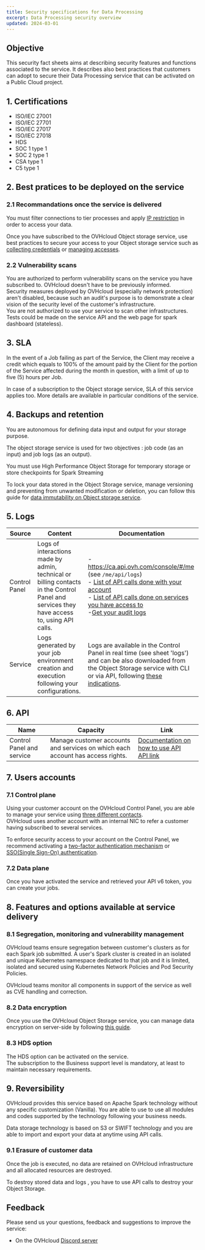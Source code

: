 ```yaml
---
title: Security specifications for Data Processing
excerpt: Data Processing security overview
updated: 2024-03-01
---
```


## Objective

This security fact sheets aims at describing security features and functions associated to the service. It describes also best practices that customers can adopt to secure their Data Processing service that can be activated on a Public Cloud project.

## 1. Certifications

- ISO/IEC 27001
- ISO/IEC 27701
- ISO/IEC 27017
- ISO/IEC 27018
- HDS
- SOC 1 type 1
- SOC 2 type 1
- CSA type 1
- C5 type 1

## 2. Best pratices to be deployed on the service

### 2.1 Recommandations once the service is delivered

You must filter connections to tier processes and apply [IP restriction](/pages/public_cloud/data_analytics/data_processing/01_CONCEPTS_Capabilities) in order to access your data.

Once you have subscribed to the OVHcloud Object storage service, use best practices to secure your access to your Object storage service such as [collecting credentials](/pages/storage_and_backup/object_storage/s3_getting_started_with_object_storage) or [managing accesses](/pages/storage_and_backup/object_storage/s3_identity_and_access_management).

### 2.2 Vulnerability scans

You are authorized to perform vulnerability scans on the service you have subscribed to. OVHcloud doesn't have to be previously informed.<br>
Security measures deployed by OVHcloud (especially network protection) aren't disabled, because such an audit's purpose is to demonstrate a clear vision of the security level of the customer's infrastructure.<br>
You are not authorized to use your service to scan other infrastructures.<br>
Tests could be made on the service API and the web page for spark dashboard (stateless).

## 3. SLA

In the event of a Job failing as part of the Service, the Client may receive a credit which equals to 100% of the amount paid by the Client for the portion of the Service affected during the month in question, with a limit of up to five (5) hours per Job.

In case of a subscription to the Object storage service, SLA of this service applies too. More details are available in particular conditions of the service.

## 4. Backups and retention

You are autonomous for defining data input and output for your storage purpose.

The object storage service is used for two objectives : job code (as an input) and job logs (as an output).

You must use High Performance Object Storage for temporary storage or store checkpoints for Spark Streaming

To lock your data stored in the Object Storage service, manage versioning and preventing from unwanted modification or deletion, you can follow this guide for [data immutability on Object storage service](/pages/storage_and_backup/object_storage/s3_managing_object_lock).

## 5. Logs

| **Source** | **Content** | **Documentation** |
| --- | --- | --- |
| Control Panel | Logs of interactions made by admin, technical or billing contacts in the Control Panel and services they have access to, using API calls. | - <https://ca.api.ovh.com/console/#/me> (see `/me/api/logs`)<br> - [List of API calls done with your account](https://ca.api.ovh.com/console/#/me/api/logs/self~GET)<br> - [List of API calls done on services you have access to](https://ca.api.ovh.com/console/#/me/api/logs/services~GET)<br> -[Get your audit logs](https://ca.api.ovh.com/console/#/me/logs/audit~GET) |
| Service | Logs generated by your job environment creation and execution following your configurations. | Logs are available in the Control Panel in real time (see sheet 'logs') and can be also downloaded from the Object Storage service with CLI or via API, following [these indications](/pages/public_cloud/data_analytics/data_processing/21_GETTINGSTARTED_check-job-logs). |

## 6. API

| **Name** | **Capacity** | **Link** |
| --- | --- | --- |
| Control Panel and service | Manage customer accounts and services on which each account has access rights. | [Documentation on how to use API](/pages/public_cloud/data_analytics/data_processing/38_HOWTO_use-with-ovh-api) <br> [API link](https://ca.api.ovh.com/console/#/cloud) |

## 7. Users accounts

### 7.1 Control plane

Using your customer account on the OVHcloud Control Panel, you are able to manage your service using [three different contacts](/pages/account_and_service_management/account_information/managing_contacts).<br>
OVHcloud uses another account with an internal NIC to refer a customer having subscribed to several services.

To enforce security access to your account on the Control Panel, we recommend activating a [two-factor authentication mechanism](/pages/account_and_service_management/account_information/secure-ovhcloud-account-with-2fa) or [SSO(Single Sign-On) authentication](/pages/account_and_service_management/account_information/ovhcloud-account-connect-saml-adfs).

### 7.2 Data plane

Once you have activated the service and retrieved your API v6 token, you can create your jobs.

## 8. Features and options available at service delivery

### 8.1 Segregation, monitoring and vulnerability management

OVHcloud teams ensure segregation between customer's clusters as for each Spark job submitted. A user's Spark cluster is created in an isolated and unique Kubernetes namespace dedicated to that job and it is limited, isolated and secured using Kubernetes Network Policies and Pod Security Policies.<br>

OVHcloud teams monitor all components in support of the service as well as CVE handling and correction.

### 8.2 Data encryption

Once you use the OVHcloud Object Storage service, you can manage data encryption on server-side by following [this guide](/pages/storage_and_backup/object_storage/s3_encrypt_your_objects_with_sse_c).

### 8.3 HDS option

The HDS option can be activated on the service.<br>
The subscription to the Business support level is mandatory, at least to maintain necessary requirements.

## 9. Reversibility

OVHcloud provides this service based on Apache Spark technology without any specific customization (Vanilla). You are able to use to use all modules and codes supported by the technology following your business needs.<br>

Data storage technology is based on S3 or SWIFT technology and you are able to import and export your data at anytime using API calls.

### 9.1 Erasure of customer data

Once the job is executed, no data are retained on OVHcloud infrastructure and all allocated resources are destroyed.

To destroy stored data and logs , you have to use API calls to destroy your Object Storage.

## Feedback

Please send us your questions, feedback and suggestions to improve the service:

- On the OVHcloud [Discord server](https://discord.com/invite/vXVurFfwe9)